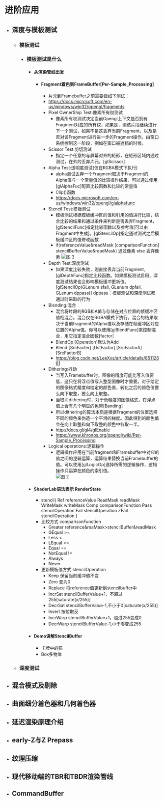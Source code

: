 # 进阶应用
+ ## 深度与模板测试
  + ### 模板测试
    + ### 模板测试是什么
      + #### 从渲染管线出发
        + #### Fragment着色到FrameBuffer[Per-Sample_Processing]
          + 片元到Framebuffer之前需要做如下测试：
          + https://docs.microsoft.com/en-us/windows/win32/opengl/fragments
          + Pixel OwnerShip Test:像素所有权测试
            + 像素所有权测试决定当前Opengl上下文是否拥有Fragment对应的所有权，如果是，则该片段继续进行下一个测试，如果不是这丢弃当前Fragment，以及是否对该Fragment进行进一步的Fragment操作。由窗口系统控制这一阶段，例如在窗口被遮挡的时候。
          + Scissor Test:剪切测试
            + 指定一个任意的与屏幕对齐的矩形，在矩形区域内通过测试，在外的丢弃片元。[glScissor]
          + Alpha Test:透明度测试(仅在RGBA模式下执行)
            + alpha测试丢弃一个Fragment取决于Fragment的Alpha值与一个常量值的比较操作结果，可以通过使用[glAlphaFuc]配置比较函数和比较的常量值
            + Clip()函数
            + https://docs.microsoft.com/en-us/windows/win32/opengl/glalphafunc
          + Stencil Test:模板测试
            + 模板测试根据模板缓冲区的值和引用的值进行比较，结合比较的结果和通过条件来判断是否丢弃Fragment，[glStencilFunc]指定比较函数以及参考值[可以由Fragment中生成]。[glStencilOp]指定通过测试之后模板缓冲区的值修改函数
            + if(referenceValue&readMask [comparisonFunction] stencilBufferValue&readMask)
              通过像素
              else
              丢弃像素
            ![图 3](https://i.loli.net/2021/07/18/d6ZTyR7tigm5eKu.png)
          + Depth Test:深度测试
            + 如果深度比较失败，则直接丢弃当前Fragment,[glDepthFunc]指定比较函数。如果模板测试启用，深度测试结果也会影响模板缓冲更新值。
            [glStencilOp(GLenum sfail, GLenum dpfail, GLenum dppass)]
            dppass：模板测试和深度测试都通过时采取的行为
          + Blending:混合
            + 混合将片段的RGB和A值与存储在对应位置的帧缓冲区值相混合。混合仅在RGBA模式下执行，混合的结果取决于当前fragment的Alpha值以及存储在帧缓冲区对应位置的Alpha值。你可以使用[glBlendFunc]来控制混合，用它指定混合因数[factor]
            + BlendOp [Operation]默认为Add
            + Blend [SrcFacter] [DstFactor] [SrcFactorA] [SrcFactorB]
            + https://blog.csdn.net/LeeXxs/article/details/85112661
          + Dithering:抖动
            + 当写入Framebuffer时，图像的精度可能比写入值要低，这只在将浮点值写入整型图像时才重要。对于给定的图像格式精度和给定的颜色值，转化之后的颜色值要么向下取整，要么向上取整。
            + 当取消dithering时，对于低精度的图像格式，在浮点值上会有几个明显的色带[Banding]
            + 所以dithering的算法本质是根据Fragment的位置选择不同的颜色来伪造一个平滑的梯度。因此得到的颜色值会在向上取整和向下取整的颜色中各取一半。
            + http://docs.gl/gl4/glEnable
            + https://www.khronos.org/opengl/wiki/Per-Sample_Processing
          + Logical operations:逻辑操作
            + 逻辑操作应用在当前fragment和Framebuffer中对应的值之间的逻辑运算，运算结果替换当前Framebuffer的值。可以使用[glLogicOp]选择所需的逻辑操作，逻辑操作只运算在颜色的索引值。</br>
             ![图 2](https://i.loli.net/2021/07/18/P8Yjm2TFvVsLkn7.png)
      + #### ShaderLab语法表示 RenderState
        + stencil{
        Ref referenceValue
        ReadMask readMask
        WriteMask writeMask
        Comp comparisonFunction
        Pass stencilOperation
        Fail stencilOperation
        ZFail stencilOperation
        }
        + 比较方式 comparisonFunction
          + Greater reference&reaMask>stencilBuffer&readMask
          + GEqual >=
          + Less <
          + LEqual <=
          + Equal ==
          + NotEqual !=
          + Always
          + Never
        + 更新模板值方式 stencilOperation
          + Keep 保留当前缓冲值不变
          + Zero 变为0
          + Replace 将reference值更新到stencilbuffer中
          + IncrSat stencilBufferValue+1，不超过255[saturate(x/255)]
          + DecrSat stencilBufferValue-1,不小于0[saturate(x/255)]
          + Invert 按位取反
          + IncrWarp stencilBufferValue+1，超过255变成0
          + DecrWarp stencilBufferValue-1,小于零变成255
      + #### Demo讲解StencilBuffer
        + 卡牌中的猫
        + Box多物体
  + ### 深度测试
+ ## 混合模式及剔除
+ ## 曲面细分着色器和几何着色器
+ ## 延迟渲染原理介绍
+ ## early-Z与Z Prepass
+ ## 纹理压缩
+ ## 现代移动端的TBR和TBDR渲染管线
+ ## CommandBuffer